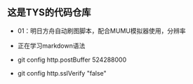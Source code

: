 ## 这是TYS的代码仓库

- 01：明日方舟自动刷图脚本，配合MUMU模拟器使用，分辨率

<!---
sekai1keai/sekai1keai is a ✨ special ✨ repository because its `README.md` (this file) appears on your GitHub profile.
You can click the Preview link to take a look at your changes.
--->

- 正在学习markdown语法

- git config http.postBuffer 524288000
- git config http.sslVerify "false"
